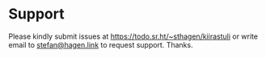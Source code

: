 # Support

Please kindly submit issues at https://todo.sr.ht/~sthagen/kiirastuli or write email to stefan@hagen.link to request support. Thanks.
